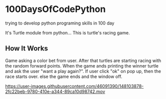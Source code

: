 # 100DaysOfCodePython
trying to develop python programing skills in 100 day

It's Turtle module from python...
This is turtle's racing game. 
## How It Works
Game asking a color bet from user. After that turtles are starting racing with the random forward points. When the game ands printing the winner turtle and ask the user "want a play again?". If user click "ok" on pop up, then the race starts over. else the game ends and the window off.





https://user-images.githubusercontent.com/46091390/148103878-2fc22beb-9780-410e-a344-89ca10d98742.mov




